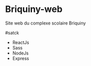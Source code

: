 # Briquiny-web
Site web du complexe scolaire Briquiny 


#satck
  - ReactJs
  - Sass
  - NodeJs
  - Express
